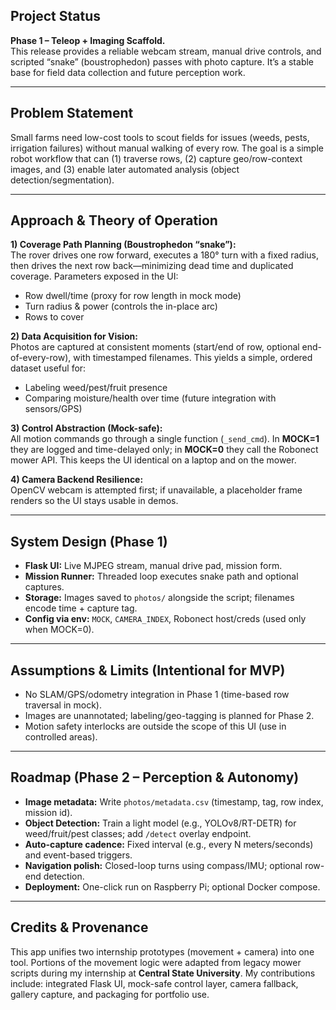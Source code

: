 ## Project Status
**Phase 1 – Teleop + Imaging Scaffold.**  
This release provides a reliable webcam stream, manual drive controls, and scripted “snake” (boustrophedon) passes with photo capture. It’s a stable base for field data collection and future perception work.

---

## Problem Statement
Small farms need low-cost tools to scout fields for issues (weeds, pests, irrigation failures) without manual walking of every row. The goal is a simple robot workflow that can (1) traverse rows, (2) capture geo/row-context images, and (3) enable later automated analysis (object detection/segmentation).

---

## Approach & Theory of Operation
**1) Coverage Path Planning (Boustrophedon “snake”):**  
The rover drives one row forward, executes a 180° turn with a fixed radius, then drives the next row back—minimizing dead time and duplicated coverage. Parameters exposed in the UI:
- Row dwell/time (proxy for row length in mock mode)
- Turn radius & power (controls the in-place arc)
- Rows to cover

**2) Data Acquisition for Vision:**  
Photos are captured at consistent moments (start/end of row, optional end-of-every-row), with timestamped filenames. This yields a simple, ordered dataset useful for:
- Labeling weed/pest/fruit presence
- Comparing moisture/health over time (future integration with sensors/GPS)

**3) Control Abstraction (Mock-safe):**  
All motion commands go through a single function (`_send_cmd`). In **MOCK=1** they are logged and time-delayed only; in **MOCK=0** they call the Robonect mower API. This keeps the UI identical on a laptop and on the mower.

**4) Camera Backend Resilience:**  
OpenCV webcam is attempted first; if unavailable, a placeholder frame renders so the UI stays usable in demos.

---

## System Design (Phase 1)
- **Flask UI:** Live MJPEG stream, manual drive pad, mission form.
- **Mission Runner:** Threaded loop executes snake path and optional captures.
- **Storage:** Images saved to `photos/` alongside the script; filenames encode time + capture tag.
- **Config via env:** `MOCK`, `CAMERA_INDEX`, Robonect host/creds (used only when MOCK=0).

---

## Assumptions & Limits (Intentional for MVP)
- No SLAM/GPS/odometry integration in Phase 1 (time-based row traversal in mock).
- Images are unannotated; labeling/geo-tagging is planned for Phase 2.
- Motion safety interlocks are outside the scope of this UI (use in controlled areas).

---

## Roadmap (Phase 2 – Perception & Autonomy)
- **Image metadata:** Write `photos/metadata.csv` (timestamp, tag, row index, mission id).
- **Object Detection:** Train a light model (e.g., YOLOv8/RT-DETR) for weed/fruit/pest classes; add `/detect` overlay endpoint.
- **Auto-capture cadence:** Fixed interval (e.g., every N meters/seconds) and event-based triggers.
- **Navigation polish:** Closed-loop turns using compass/IMU; optional row-end detection.
- **Deployment:** One-click run on Raspberry Pi; optional Docker compose.

---

## Credits & Provenance
This app unifies two internship prototypes (movement + camera) into one tool. Portions of the movement logic were adapted from legacy mower scripts during my internship at **Central State University**. My contributions include: integrated Flask UI, mock-safe control layer, camera fallback, gallery capture, and packaging for portfolio use.

